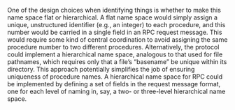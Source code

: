 One of the design choices when identifying things is whether to make this name space flat or hierarchical. A flat name space would simply assign a unique, unstructured identifier (e.g., an integer) to each procedure, and this number would be carried in a single field in an RPC request message. This would require some kind of central coordination to avoid assigning the same procedure number to two different procedures. Alternatively, the protocol could implement a hierarchical name space, analogous to that used for file pathnames, which requires only that a file’s “basename” be unique within its directory. This approach potentially simplifies the job of ensuring uniqueness of procedure names. A hierarchical name space for RPC could be implemented by defining a set of fields in the request message format, one for each level of naming in, say, a two- or three-level hierarchical name space.